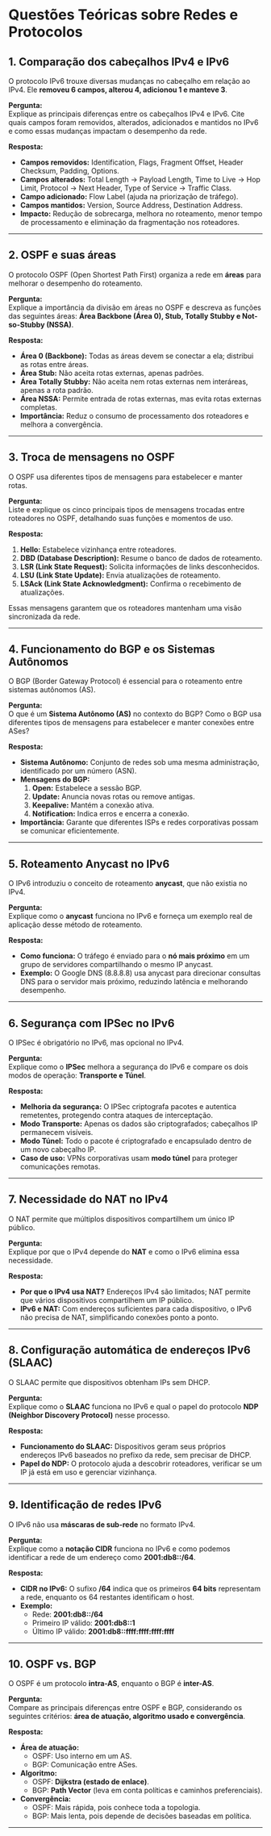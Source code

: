 # **Questões Teóricas sobre Redes e Protocolos**

## **1. Comparação dos cabeçalhos IPv4 e IPv6**  
O protocolo IPv6 trouxe diversas mudanças no cabeçalho em relação ao IPv4. Ele **removeu 6 campos, alterou 4, adicionou 1 e manteve 3**.  

**Pergunta:**  
Explique as principais diferenças entre os cabeçalhos IPv4 e IPv6. Cite quais campos foram removidos, alterados, adicionados e mantidos no IPv6 e como essas mudanças impactam o desempenho da rede.  

**Resposta:**  
- **Campos removidos:** Identification, Flags, Fragment Offset, Header Checksum, Padding, Options.  
- **Campos alterados:** Total Length → Payload Length, Time to Live → Hop Limit, Protocol → Next Header, Type of Service → Traffic Class.  
- **Campo adicionado:** Flow Label (ajuda na priorização de tráfego).  
- **Campos mantidos:** Version, Source Address, Destination Address.  
- **Impacto:** Redução de sobrecarga, melhora no roteamento, menor tempo de processamento e eliminação da fragmentação nos roteadores.  

---

## **2. OSPF e suas áreas**  
O protocolo OSPF (Open Shortest Path First) organiza a rede em **áreas** para melhorar o desempenho do roteamento.  

**Pergunta:**  
Explique a importância da divisão em áreas no OSPF e descreva as funções das seguintes áreas: **Área Backbone (Área 0), Stub, Totally Stubby e Not-so-Stubby (NSSA)**.  

**Resposta:**  
- **Área 0 (Backbone):** Todas as áreas devem se conectar a ela; distribui as rotas entre áreas.  
- **Área Stub:** Não aceita rotas externas, apenas padrões.  
- **Área Totally Stubby:** Não aceita nem rotas externas nem interáreas, apenas a rota padrão.  
- **Área NSSA:** Permite entrada de rotas externas, mas evita rotas externas completas.  
- **Importância:** Reduz o consumo de processamento dos roteadores e melhora a convergência.  

---

## **3. Troca de mensagens no OSPF**  
O OSPF usa diferentes tipos de mensagens para estabelecer e manter rotas.  

**Pergunta:**  
Liste e explique os cinco principais tipos de mensagens trocadas entre roteadores no OSPF, detalhando suas funções e momentos de uso.  

**Resposta:**  
1. **Hello:** Estabelece vizinhança entre roteadores.  
2. **DBD (Database Description):** Resume o banco de dados de roteamento.  
3. **LSR (Link State Request):** Solicita informações de links desconhecidos.  
4. **LSU (Link State Update):** Envia atualizações de roteamento.  
5. **LSAck (Link State Acknowledgment):** Confirma o recebimento de atualizações.  

Essas mensagens garantem que os roteadores mantenham uma visão sincronizada da rede.  

---

## **4. Funcionamento do BGP e os Sistemas Autônomos**  
O BGP (Border Gateway Protocol) é essencial para o roteamento entre sistemas autônomos (AS).  

**Pergunta:**  
O que é um **Sistema Autônomo (AS)** no contexto do BGP? Como o BGP usa diferentes tipos de mensagens para estabelecer e manter conexões entre ASes?  

**Resposta:**  
- **Sistema Autônomo:** Conjunto de redes sob uma mesma administração, identificado por um número (ASN).  
- **Mensagens do BGP:**  
  1. **Open:** Estabelece a sessão BGP.  
  2. **Update:** Anuncia novas rotas ou remove antigas.  
  3. **Keepalive:** Mantém a conexão ativa.  
  4. **Notification:** Indica erros e encerra a conexão.  
- **Importância:** Garante que diferentes ISPs e redes corporativas possam se comunicar eficientemente.  

---

## **5. Roteamento Anycast no IPv6**  
O IPv6 introduziu o conceito de roteamento **anycast**, que não existia no IPv4.  

**Pergunta:**  
Explique como o **anycast** funciona no IPv6 e forneça um exemplo real de aplicação desse método de roteamento.  

**Resposta:**  
- **Como funciona:** O tráfego é enviado para o **nó mais próximo** em um grupo de servidores compartilhando o mesmo IP anycast.  
- **Exemplo:** O Google DNS (8.8.8.8) usa anycast para direcionar consultas DNS para o servidor mais próximo, reduzindo latência e melhorando desempenho.  

---

## **6. Segurança com IPSec no IPv6**  
O IPSec é obrigatório no IPv6, mas opcional no IPv4.  

**Pergunta:**  
Explique como o **IPSec** melhora a segurança do IPv6 e compare os dois modos de operação: **Transporte e Túnel**.  

**Resposta:**  
- **Melhoria da segurança:** O IPSec criptografa pacotes e autentica remetentes, protegendo contra ataques de interceptação.  
- **Modo Transporte:** Apenas os dados são criptografados; cabeçalhos IP permanecem visíveis.  
- **Modo Túnel:** Todo o pacote é criptografado e encapsulado dentro de um novo cabeçalho IP.  
- **Caso de uso:** VPNs corporativas usam **modo túnel** para proteger comunicações remotas.  

---

## **7. Necessidade do NAT no IPv4**  
O NAT permite que múltiplos dispositivos compartilhem um único IP público.  

**Pergunta:**  
Explique por que o IPv4 depende do **NAT** e como o IPv6 elimina essa necessidade.  

**Resposta:**  
- **Por que o IPv4 usa NAT?** Endereços IPv4 são limitados; NAT permite que vários dispositivos compartilhem um IP público.  
- **IPv6 e NAT:** Com endereços suficientes para cada dispositivo, o IPv6 não precisa de NAT, simplificando conexões ponto a ponto.  

---

## **8. Configuração automática de endereços IPv6 (SLAAC)**  
O SLAAC permite que dispositivos obtenham IPs sem DHCP.  

**Pergunta:**  
Explique como o **SLAAC** funciona no IPv6 e qual o papel do protocolo **NDP (Neighbor Discovery Protocol)** nesse processo.  

**Resposta:**  
- **Funcionamento do SLAAC:** Dispositivos geram seus próprios endereços IPv6 baseados no prefixo da rede, sem precisar de DHCP.  
- **Papel do NDP:** O protocolo ajuda a descobrir roteadores, verificar se um IP já está em uso e gerenciar vizinhança.  

---

## **9. Identificação de redes IPv6**  
O IPv6 não usa **máscaras de sub-rede** no formato IPv4.  

**Pergunta:**  
Explique como a **notação CIDR** funciona no IPv6 e como podemos identificar a rede de um endereço como **2001:db8::/64**.  

**Resposta:**  
- **CIDR no IPv6:** O sufixo **/64** indica que os primeiros **64 bits** representam a rede, enquanto os 64 restantes identificam o host.  
- **Exemplo:**  
  - Rede: **2001:db8::/64**  
  - Primeiro IP válido: **2001:db8::1**  
  - Último IP válido: **2001:db8::ffff:ffff:ffff:ffff**  

---

## **10. OSPF vs. BGP**  
O OSPF é um protocolo **intra-AS**, enquanto o BGP é **inter-AS**.  

**Pergunta:**  
Compare as principais diferenças entre OSPF e BGP, considerando os seguintes critérios: **área de atuação, algoritmo usado e convergência**.  

**Resposta:**  
- **Área de atuação:**  
  - OSPF: Uso interno em um AS.  
  - BGP: Comunicação entre ASes.  
- **Algoritmo:**  
  - OSPF: **Dijkstra (estado de enlace)**.  
  - BGP: **Path Vector** (leva em conta políticas e caminhos preferenciais).  
- **Convergência:**  
  - OSPF: Mais rápida, pois conhece toda a topologia.  
  - BGP: Mais lenta, pois depende de decisões baseadas em política.  

---
